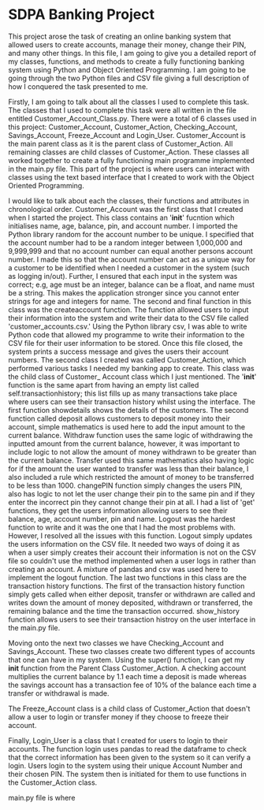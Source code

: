 # SDPA Banking Project

This project arose the task of creating an online banking system that allowed users to create accounts, manage their money, change their PIN, and many other things.
In this file, I am going to give you a detailed report of my classes, functions, and methods to create a fully functioning banking system using Python and Object
Oriented Programming. I am going to be going through the two Python files and CSV file giving a full description of how I conquered the task presented to me.

Firstly, I am going to talk about all the classes I used to complete this task. The classes that I used to complete this task were all written in the file entitled
Customer_Account_Class.py. There were a total of 6 classes used in this project: Customer_Account, Customer_Action, Checking_Account, Savings_Account, Freeze_Account and Login_User. Customer_Account is the main parent class as it is the parent class of Customer_Action. All remaining classes are child classes of Customer_Action. These classes all worked together to create a fully functioning main programme implemented in the main.py file. This part of the project is where users can interact with classes using the text based interface that I created to work with the Object Oriented Programming.

I would like to talk about each the classes, their functions and attributes in chronological order. Customer_Account was the first class that I created when I started the project. This class contains an '__init__' fucntion which initialises name, age, balance, pin, and account number. I imported the Python library random for the account number to be unique. I specified that the account number had to be a random integer between 1,000,000 and 9,999,999 and that no account number can equal another persons account number. I made this so that the account number can act as a unique way for a customer to be identified when I needed a customer in the system (such as logging in/out). Further, I ensured that each input in the system was correct; e.g, age must be an integer, balance can be a float, and name must be a string. This makes the application stronger since you cannot enter strings for age and integers for name. The second and final function in this class was the createaccount function. The function allowed users to input their information into the system and write their data to the CSV file called 'customer_accounts.csv.' Using the Python library csv, I was able to write Python code that allowed my programme to write their information to the CSV file for their user information to be stored. 
Once this file closed, the system prints a success message and gives the users their account numbers.
The second class I created was called Customer_Action, which performed various tasks I needed my banking app to create. This class was the child class of Customer_
Account class which I just mentioned. The '__init__' function is the same apart from having an empty list called self.transactionhistory; this list fills up as many transactions take place where users can see their transaction history whilst using the interface. The first function showdetails shows the details of the customers. The second function called deposit allows customers to deposit money into their account, simple mathematics is used here to add the input amount to the current balance.
Withdraw function uses the same logic of withdrawing the inputted amount from the current balance, however, it was important to include logic to not allow the amount of money withdrawn to be greater than the current balance. Transfer used this same mathematics also having logic for if the amount the user wanted to transfer was less than their balance, I also included a rule which restricted the amount of money to be transferred to be less than 1000. changePIN function simply changes the users PIN, also has logic to not let the user change their pin to the same pin and if they enter the incorrect pin they cannot change their pin at all.
I had a list of 'get' functions, they get the users information allowing users to see their balance, age, account number, pin and name. 
Logout was the hardest function to write and it was the one that I had the most problems with. However, I resolved all the issues with this function. Logout simply updates the users information on the CSV file. It needed two ways of doing it as when a user simply creates their account their information is not on the CSV file so couldn't use the method implemented when a user logs in rather than creating an account. A mixture of pandas and csv was used here to implement the logout function. 
The last two functions in this class are the transaction history functions. The first of the transaction history function simply gets called when either deposit, transfer or withdrawn are called and writes down the amount of money deposited, withdrawn or transferred, the remaining balance and the time the transaction occurred. show_history function allows users to see their transaction histroy on the user interface in the main.py file. 

Moving onto the next two classes we have Checking_Account and Savings_Account. These two classes create two different types of accounts that one can have in my system. Using the super() function, I can get my __init__ function from the Parent Class Customer_Action. A checking account multiplies the current balance by 1.1 each time a deposit is made whereas the savings account has a transaction fee of 10% of the balance each time a transfer or withdrawal is made. 

The Freeze_Account class is a child class of Customer_Action that doesn't allow a user to login or transfer money if they choose to freeze their account.

Finally, Login_User is a class that I created for users to login to their accounts. The function login uses pandas to read the dataframe to check that the correct information has been given to the system so it can verify a login. Users login to the system using their unique Account Number and their chosen PIN. The system then is initiated for them to use functions in the Customer_Action class. 

main.py file is where
